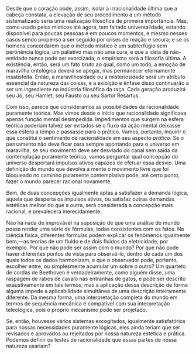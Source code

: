 Desde que o coração pode, assim, isolar a irracionalidade última que a cabeça constata, a elevação de seu procedimento a um método sistematizado seria uma realização filosófica de primeira importância. Mas, como usado pelos místicos até agora, tem faltado universalidade, estando disponível para poucas pessoas e em poucos momentos, e mesmo nesses casos sendo propenso a ser seguido por crises de reação e secura; e se os homens concordarem que o método místico é um subterfúgio sem pertinência lógica, um paliativo mas não uma cura, e que a ideia de não-entidade nunca pode ser exorcizada, o empirismo será a filosofia última. A existência, então, será um fato bruto ao qual, como um todo, a emoção de maravilha ontológica deverá se apegar, mas permanecer eternamente insatisfeita. Então, a maravilhosidade ou a misteriosidade será um atributo essencial da natureza das coisas, e a exibição e ênfase disso continuarão a ser um ingrediente na indústria filosófica da raça. Cada geração produzirá seu Jó, seu Hamlet, seu Fausto ou seu Sartor Resartus.

Com isso, parece que consideramos as possibilidades da racionalidade puramente teórica. Mas vimos desde o início que racionalidade significava apenas função mental desimpedida. Impedimentos que surgem na esfera teórica poderiam talvez ser evitados se o fluxo da ação mental deixasse essa esfera a tempo e passasse para o prático. Vamos, portanto, inquirir o que constitui o sentimento de racionalidade em seu aspecto _prático_. Se o pensamento não deve ficar para sempre apontando para o universo em maravilha, se seu movimento deve ser desviado do canal sem saída da contemplação puramente teórica, vamos perguntar qual concepção do universo despertará impulsos ativos capazes de efetuar essa desvio. Uma definição do mundo que devolva à mente o movimento livre que foi bloqueado no caminho puramente contemplativo pode, até certo ponto, fazer o mundo parecer racional novamente.

Bem, de duas concepções igualmente aptas a satisfazer a demanda lógica, aquela que desperta os impulsos ativos, ou satisfaz outras demandas estéticas melhor do que a outra, será considerada a concepção mais racional, e prevalecerá merecidamente.

Não há nada de improvável na suposição de que uma análise do mundo possa render uma série de fórmulas, todas consistentes com os fatos. Na ciência física, diferentes fórmulas podem explicar os fenômenos igualmente bem,—as teorias de um fluido e de dois fluidos da eletricidade, por exemplo. Por que não pode ser assim com o mundo? Por que não pode haver diferentes pontos de vista para observá-lo, dentro de cada um dos quais todos os dados harmonizam, e que o observador pode, portanto, escolher entre, ou simplesmente acumular um sobre o outro? Um quarteto de cordas de Beethoven é verdadeiramente, como alguém disse, uma raspagem de rabos de cavalo nas entranhas de gatos, e pode ser descrito exaustivamente em tais termos; mas a aplicação dessa descrição de forma alguma impede a aplicabilidade simultânea de uma descrição inteiramente diferente. Da mesma forma, uma interpretação completa do mundo em termos de sequência mecânica é compatível com sua interpretação teleológica, pois o próprio mecanismo pode ser projetado.

Se, então, houvesse vários sistemas excogitados, igualmente satisfatórios para nossas necessidades puramente lógicas, eles ainda teriam que ser revisados e aprovados ou rejeitados por nossa natureza estética e prática. Podemos definir os testes de racionalidade que essas partes de nossa natureza usariam?